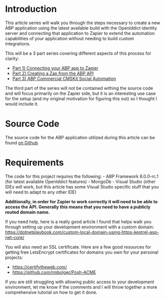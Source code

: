 # Introduction
This article series will walk you through the steps necessary to create a new ABP application using the latest available build with the OpenIddict identity server and connecting that application to Zapier to extend the automation capabilities of your application without needing to build custom integrations.

This will be a 3 part series covering different aspects of this process for clarity:

- [Part 1) Connecting your ABP app to Zapier](/part1/readme.md)
- [Part 2) Creating a Zap from the ABP API](/part2/readme.md)
- [Part 3) ABP Commercial CMSKit Social Automation](/part3/readme.md)

The third part of the series will not be contained withing the source code and will focus primarily on the Zapier side, but it is an interesting use case for the setup (and my original motivation for figuring this out) so I thought I would include it.

# Source Code
The source code for the ABP application utilized during this article can be found [on Github](https://github.com/Byteology-LLC/ZapierDemo)

# Requirements
The code for this project requires the following:
	- ABP Framework 6.0.0-rc.1 (for latest available OpenIddict features)
	- MongoDb
	- Visual Studio (other IDEs will work, but this article has some Visual Studio specific stuff that you will need to adapt to any other IDE)

**Additionally, in order for Zapier to work correctly it will need to be able to access the API. Generally this means that you need to have a publicly routed domain name.**

If you need help, here is a really good article I found that helps walk you through setting up your development environment with a custom domain: <https://dotnetplaybook.com/custom-local-domain-using-https-kestrel-asp-net-core/>

You will also need an SSL certificate. Here are a few good resources for getting free LetsEncrypt certificates for domains you own for your personal projects:
- <https://certifytheweb.com/>
- <https://github.com/rmbolger/Posh-ACME>

If you are still struggling with allowing public access to your development environment, let me know if the comments and I will throw together a more comprehensive tutorial on how to get it done.